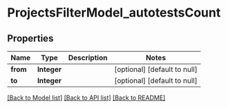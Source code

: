 # ProjectsFilterModel_autotestsCount
## Properties

| Name | Type | Description | Notes |
|------------ | ------------- | ------------- | -------------|
| **from** | **Integer** |  | [optional] [default to null] |
| **to** | **Integer** |  | [optional] [default to null] |

[[Back to Model list]](../README.md#documentation-for-models) [[Back to API list]](../README.md#documentation-for-api-endpoints) [[Back to README]](../README.md)

